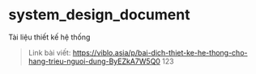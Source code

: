 # system_design_document
Tài liệu thiết kế hệ thống 
> Link bài viết: https://viblo.asia/p/bai-dich-thiet-ke-he-thong-cho-hang-trieu-nguoi-dung-ByEZkA7W5Q0
123